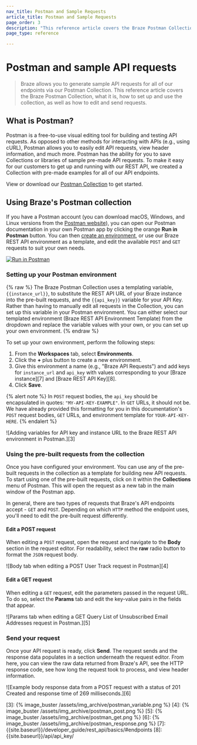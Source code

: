 ```yaml
---
nav_title: Postman and Sample Requests
article_title: Postman and Sample Requests
page_order: 3
description: "This reference article covers the Braze Postman Collection, what it is, how to set up and use the collection, as well as how to edit and send requests."
page_type: reference

---
```


# Postman and sample API requests

> Braze allows you to generate sample API requests for all of our endpoints via our Postman Collection. This reference article covers the Braze Postman Collection, what it is, how to set up and use the collection, as well as how to edit and send requests.

## What is Postman?

Postman is a free-to-use visual editing tool for building and testing API requests. As opposed to other methods for interacting with APIs (e.g., using cURL), Postman allows you to easily edit API requests, view header information, and much more. Postman has the ability for you to save Collections or libraries of sample pre-made API requests. To make it easy for our customers to get up and running with our REST API, we created a Collection with pre-made examples for all of our API endpoints.

View or download our [Postman Collection](https://www.getpostman.com/collections/6e9f1cf830146a439407) to get started.

## Using Braze's Postman collection

If you have a Postman account (you can download macOS, Windows, and Linux versions from the [Postman website][1]), you can open our Postman documentation in your own Postman app by clicking the orange **Run in Postman** button. You can then [create an environment](#setting-up-your-postman-environment), or use our Braze REST API environment as a template, and edit the available `POST` and `GET` requests to suit your own needs.

[![Run in Postman](https://run.pstmn.io/button.svg)](https://www.getpostman.com/collections/29baa41d7ba930673ef0)

### Setting up your Postman environment

{% raw %}
The Braze Postman Collection uses a templating variable, `{{instance_url}}`, to substitute the REST API URL of your Braze instance into the pre-built requests, and the `{{api_key}}` variable for your API Key. Rather than having to manually edit all requests in the Collection, you can set up this variable in your Postman environment. You can either select our templated environment (Braze REST API Environment Template) from the dropdown and replace the variable values with your own, or you can set up your own environment.
{% endraw %}

To set up your own environment, perform the following steps:

1. From the **Workspaces** tab, select **Environments**.
2. Click the **+** plus button to create a new environment.
3. Give this environment a name (e.g., "Braze API Requests") and add keys for `instance_url` and `api_key` with values corresponding to your [Braze instance][7] and [Braze REST API Key][8].
4. Click **Save**.

{% alert note %}
In `POST` request bodies, the `api_key` should be encapsulated in quotes: `"MY-API-KEY-EXAMPLE"`. In `GET` URLs, it should not be. We have already provided this formatting for you in this documentation's `POST` request bodies, `GET` URLs, and environment template for `YOUR-API-KEY-HERE`.
{% endalert %}

![Adding variables for API key and instance URL to the Braze REST API environment in Postman.][3]

### Using the pre-built requests from the collection

Once you have configured your environment. You can use any of the pre-built requests in the collection as a template for building new API requests. To start using one of the pre-built requests, click on it within the **Collections** menu of Postman. This will open the request as a new tab in the main window of the Postman app.

In general, there are two types of requests that Braze's API endpoints accept - `GET` and `POST`. Depending on which `HTTP` method the endpoint uses, you'll need to edit the pre-built request differently.

#### Edit a POST request

When editing a `POST` request, open the request and navigate to the **Body** section in the request editor. For readability, select the **raw** radio button to format the `JSON` request body.

![Body tab when editing a POST User Track request in Postman][4]

#### Edit a GET request

When editing a `GET` request, edit the parameters passed in the request URL. To do so, select the **Params** tab and edit the key-value pairs in the fields that appear.

![Params tab when editing a GET Query List of Unsubscribed Email Addresses request in Postman.][5]

### Send your request

Once your API request is ready, click **Send**. The request sends and the response data populates in a section underneath the request editor. From here, you can view the raw data returned from Braze's API, see the HTTP response code, see how long the request took to process, and view header information.

![Example body response data from a POST request with a status of 201 Created and response time of 269 milliseconds.][6]

[1]: https://www.getpostman.com
[3]: {% image_buster /assets/img_archive/postman_variable.png %}
[4]: {% image_buster /assets/img_archive/postman_post.png %}
[5]: {% image_buster /assets/img_archive/postman_get.png %}
[6]: {% image_buster /assets/img_archive/postman_response.png %}
[7]: {{site.baseurl}}/developer_guide/rest_api/basics/#endpoints
[8]: {{site.baseurl}}/api/api_key/
